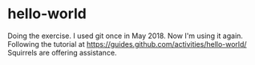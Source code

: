 # hello-world
Doing the exercise.
I used git once in May 2018. Now I'm using it again.
Following the tutorial at https://guides.github.com/activities/hello-world/
Squirrels are offering assistance.
